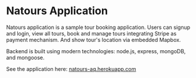 # Natours Application

Natours application is a sample tour booking application. Users can signup and login, view all tours, 
book and manage tours integrating Stripe as payment mechanism. And show tour's location via embedded Mapbox.

Backend is built using modern technologies: node.js, express, mongoDB, and mongoose.

See the application here: [natours-aq.herokuapp.com](https://natours-aq.herokuapp.com)
